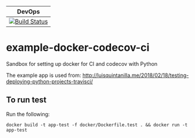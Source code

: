 | DevOps |
|--------|
| [![Build Status](https://travis-ci.org/marshallmcdonnell/example-docker-codecov-ci.svg?branch=master)](https://travis-ci.org/marshallmcdonnell/example-docker-codecov-ci) |

# example-docker-codecov-ci
Sandbox for setting up docker for CI and codecov with Python

The example app is used from: http://luisquintanilla.me/2018/02/18/testing-deploying-python-projects-travisci/

## To run test
Run the following:
```
docker build -t app-test -f docker/Dockerfile.test . && docker run -t app-test
```
